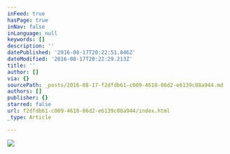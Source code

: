 ```yaml
---
inFeed: true
hasPage: true
inNav: false
inLanguage: null
keywords: []
description: ''
datePublished: '2016-08-17T20:22:51.846Z'
dateModified: '2016-08-17T20:22:29.213Z'
title: ''
author: []
via: {}
sourcePath: _posts/2016-08-17-f2dfdb61-c009-4618-86d2-e6139c88a944.md
authors: []
publisher: {}
starred: false
url: f2dfdb61-c009-4618-86d2-e6139c88a944/index.html
_type: Article

---
```

![](https://the-grid-user-content.s3-us-west-2.amazonaws.com/0265ab8c-6979-4fae-a70c-201b8a9c97e5.jpg)